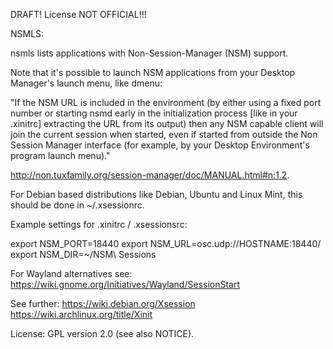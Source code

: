 DRAFT! License NOT OFFICIAL!!!

NSMLS:

nsmls lists applications with Non-Session-Manager (NSM) support.

Note that it's possible to launch NSM applications from your Desktop Manager's launch menu, like dmenu:


"If the NSM URL is included in the environment (by either using a fixed port number or starting nsmd early in the initialization process [like in your .xinitrc] extracting the URL from its output) then any NSM capable client will join the current session when started, even if started from outside the Non Session Manager interface (for example, by your Desktop Environment's program launch menu)."

http://non.tuxfamily.org/session-manager/doc/MANUAL.html#n:1.2.

For Debian based distributions like Debian, Ubuntu and Linux Mint, this should be done in ~/.xsessionrc.

Example settings for .xinitrc / .xsessionsrc:

export NSM_PORT=18440
export NSM_URL=osc.udp://HOSTNAME:18440/
export NSM_DIR=~/NSM\ Sessions

For Wayland alternatives see:
https://wiki.gnome.org/Initiatives/Wayland/SessionStart


See further:
https://wiki.debian.org/Xsession
https://wiki.archlinux.org/title/Xinit

License: GPL version 2.0 (see also NOTICE).

